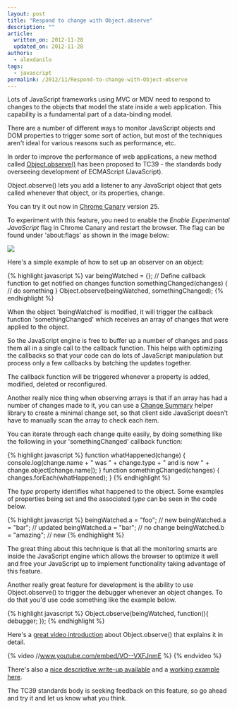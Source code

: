 ```yaml
---
layout: post
title: "Respond to change with Object.observe"
description: ""
article:
  written_on: 2012-11-28
  updated_on: 2012-11-28
authors:
  - alexdanilo
tags:
  - javascript
permalink: /2012/11/Respond-to-change-with-Object-observe
---
```

Lots of JavaScript frameworks using MVC or MDV need to respond to changes to the objects that model the state inside a web application. This capability is a fundamental part of a data-binding model.

There are a number of different ways to monitor JavaScript objects and DOM properties to trigger some sort of action, but most of the techniques aren't ideal for various reasons such as performance, etc.

In order to improve the performance of web applications, a new method called [Object.observe()](http://wiki.ecmascript.org/doku.php?id=harmony:observe) has been proposed to TC39 - the standards body overseeing development of ECMAScript (JavaScript).

Object.observe() lets you add a listener to any JavaScript object that gets called whenever that object, or its properties, change.

You can try it out now in [Chrome Canary](https://tools.google.com/dlpage/chromesxs) version 25.

To experiment with this feature, you need to enable the *Enable Experimental JavaScript* flag in Chrome Canary and restart the browser. The flag can be found under 'about:flags' as shown in the image below:

<img src="{% asset_path 2012-11-28-respond-to-change-with-object.observe/chrome-flags.jpg %}"/>


Here's a simple example of how to set up an observer on an object:

{% highlight javascript %}
var beingWatched = {};
// Define callback function to get notified on changes
function somethingChanged(changes) {
    // do something
}
Object.observe(beingWatched, somethingChanged);
{% endhighlight %}


When the object 'beingWatched' is modified, it will trigger the callback function 'somethingChanged' which receives an array of changes that were applied to the object.

So the JavaScript engine is free to buffer up a number of changes and pass them all in a single call to the callback function. This helps with optimizing the callbacks so that your code can do lots of JavaScript manipulation but process only a few callbacks by batching the updates together.

The callback function will be triggered whenever a property is added, modified, deleted or reconfigured.

Another really nice thing when observing arrays is that if an array has had a number of changes made to it, you can use a [Change Summary](https://github.com/rafaelw/ChangeSummary) helper library to create a minimal change set, so that client side JavaScript doesn't have to manually scan the array to check each item.

You can iterate through each change quite easily, by doing something like the following in your 'somethingChanged' callback function:

{% highlight javascript %}
function whatHappened(change) {
    console.log(change.name + " was " + change.type + " and is now " + change.object[change.name]);
}
function somethingChanged(changes) {
    changes.forEach(whatHappened);
}
{% endhighlight %}


The *type* property identifies what happened to the object. Some examples of properties being set and the associated *type* can be seen in the code below.

{% highlight javascript %}
beingWatched.a = "foo"; // new
beingWatched.a = "bar"; // updated
beingWatched.a = "bar"; // no change
beingWatched.b = "amazing"; // new
{% endhighlight %}


The great thing about this technique is that all the monitoring smarts are inside the JavaScript engine which allows the browser to optimize it well and free your JavaScript up to implement functionality taking advantage of this feature.

Another really great feature for development is the ability to use Object.observe() to trigger the debugger whenever an object changes. To do that you'd use code something like the example below.

{% highlight javascript %}
Object.observe(beingWatched, function(){ debugger; });
{% endhighlight %}


Here's a [great video introduction](https://www.youtube.com/watch?feature=player_embedded&v=VO--VXFJnmE) about Object.observe() that explains it in detail.


{% video //www.youtube.com/embed/VO--VXFJnmE %} {% endvideo %}

There's also a [nice descriptive write-up available](http://weblog.bocoup.com/JavaScript-object-observe/) and a [working example here](http://simpl.info/observe/).

The TC39 standards body is seeking feedback on this feature, so go ahead and try it and let us know what you think.
